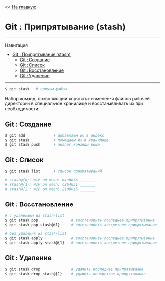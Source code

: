 << [На главную](../README.md)

# Git : Припрятывание (stash)

---

Навигация:

- [Git : Припрятывание (stash)](#git--припрятывание-stash)
  - [Git : Создание](#git--создание)
  - [Git : Список](#git--список)
  - [Git : Восстановление](#git--восстановление)
  - [Git : Удаление](#git--удаление)

---

<a id="stash"></a>

```bash
$ git stash   # прячем файлы
```

Набор команд, позволяющий «прятать» изменения файлов рабочей директории в специальное хранилище и восстанавливать их при необходимости.

## Git : Создание

```bash
$ git add .           # добавляем их в индекс
$ git stash           # помещаем их в хранилище
$ git stash push      # аналог команды выше
```

## Git : Список

```bash
$ git stash list      # список припрятываний

# stash@{0}: WIP on main: 049d078 _______
# stash@{1}: WIP on main: c264051 _______
# stash@{2}: WIP on main: 21d80a5 _______
```

## Git : Восстановление

```bash
# с удалением из stash-list
$ git stash pop               # восстановить последнее припрятывание
$ git stash pop stash@{1}     # восстановить конкретное припрятывание
```

```bash
# без удаления из stash-list
$ git stash apply             # восстановить последнее припрятывание
$ git stash apply stash@{1}   # восстановить конкретное припрятывание
```

## Git : Удаление

```bash
$ git stash drop              # удалить последнее припрятывание
$ git stash drop stash@{1}    # удалить конкретное припрятывание
```
